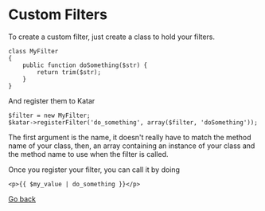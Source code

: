 # Custom Filters
To create a custom filter, just create a class to hold your filters.

    class MyFilter
    {
        public function doSomething($str) {
            return trim($str);
        }
    }

And register them to Katar

    $filter = new MyFilter;
    $katar->registerFilter('do_something', array($filter, 'doSomething'));

The first argument is the name, it doesn't really have to match the method name
of your class, then, an array containing an instance of your class and the
method name to use when the filter is called.

Once you register your filter, you can call it by doing

    <p>{{ $my_value | do_something }}</p>


[Go back](index.md)
